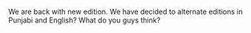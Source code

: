 We are back with new edition. We have decided to alternate editions in Punjabi and English? What do you guys think?
